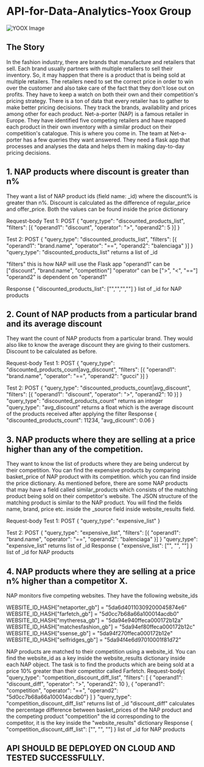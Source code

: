 # API-for-Data-Analytics-Yoox Group
![YOOX Image](https://images.businessoffashion.com/site/uploads/2015/09/yoox2.jpg?auto=format%2Ccompress&crop=top&fit=crop&h=576&w=1023)

## The Story
In the fashion industry, there are brands that manufacture and retailers that sell. Each brand usually partners with multiple retailers to sell their inventory. So, it may happen that there is a product that is being sold at multiple retailers. 
The retailers need to set the correct price in order to win over the customer and also take care of the fact that they don't lose out on profits. They have to keep a watch on both their own and their competition's pricing strategy. There is a ton of data that every retailer has to gather to make better pricing decisions. They track the brands, availability and prices among other  for each product.
Net-a-porter (NAP) is a famous retailer in Europe. They have identified five competing retailers and have mapped each product in their own inventory with a similar product on their competition's catalogue. This is where you come in. The team at Net-a-porter has a few queries they want answered. They need a flask app that processes and analyses the data and helps them in making day-to-day pricing decisions.

## 1. NAP products where discount is greater than n%
They want a list of NAP product ids (field name: _id) where the discount% is greater than n%. Discount is calculated as the difference of regular_price and offer_price. Both the values can be found inside the price dictionary

Request-body 
Test 1: POST { "query_type": "discounted_products_list", "filters": [{ "operand1": "discount", "operator": ">", "operand2": 5 }] }

Test 2: POST { "query_type": "discounted_products_list", "filters": [{ "operand1": "brand.name", "operator": "==", "operand2": "balenciaga" }] }
"query_type": "discounted_products_list" returns a list of _id

"filters" this is how NAP will use the Flask app
"operand1" can be ["discount", "brand.name", "competition"]
"operator" can be [">", "<", "=="]
"operand2" is dependent on "operand1"

Response
{ "discounted_products_list": ["","","",""] } list of _id for NAP products



## 2. Count of NAP products from a particular brand and its average discount
They want the count of NAP products from a particular brand. They would also like to know the average discount they are giving to their customers. Discount to be calculated as before.

Request-body 
Test 1: POST { "query_type": "discounted_products_count|avg_discount", "filters": [{ "operand1": "brand.name", "operator": "==", "operand2": "gucci" }] }

Test 2: POST { "query_type": "discounted_products_count|avg_discount", "filters": [{ "operand1": "discount", "operator": ">", "operand2": 10 }] }
"query_type": "discounted_products_count" returns an integer
"query_type": "avg_discount" returns a float which is the average discount of the products received after applying the filter
Response
{ "discounted_products_count": 11234, "avg_dicount": 0.06 }

## 3. NAP products where they are selling at a price higher than any of the competition.

They want to know the list of products where they are being undercut by their competition. You can find the expensive products by comparing basket_price of NAP product with its competition. which you can find inside the price dictionary. As mentioned before, there are some NAP products that may have a field called similar_products which consists of the matching product being sold on their competitor's website. The JSON structure of the matching product is similar to the NAP product. You will find the fields name, brand, price etc. inside the _source field inside website_results field. 

Request-body 
Test 1: POST { "query_type": "expensive_list" }

Test 2: POST { "query_type": "expensive_list", 
"filters": [{ "operand1": "brand.name", "operator": "==", "operand2": "balenciaga" }] }
"query_type": "expensive_list" returns list of _id
Response
{ "expensive_list": ["", "", ""] } list of _id for NAP products


## 4. NAP products where they are selling at a price n% higher than a competitor X.

NAP monitors five competing websites. They have the following website_ids

WEBSITE_ID_HASH["netaporter_gb"] = "5da6d40110309200045874e6"  
WEBSITE_ID_HASH["farfetch_gb"] = "5d0cc7b68a66a100014acdb0"  
WEBSITE_ID_HASH["mytheresa_gb"] = "5da94e940ffeca000172b12a"  
WEBSITE_ID_HASH["matchesfashion_gb"] = "5da94ef80ffeca000172b12c"  
WEBSITE_ID_HASH["ssense_gb"] = "5da94f270ffeca000172b12e"  
WEBSITE_ID_HASH["selfridges_gb"] = "5da94f4e6d97010001f81d72"  

NAP products are matched to their competition using a website_id. You can find the website_id as a key inside the website_results dictionary inside each NAP object. The task is to find the products which are being sold at a price 10% greater than their competitor called Farfetch.
Request-body{ "query_type": "competition_discount_diff_list", 
  "filters": [
    { "operand1": "discount_diff", "operator": ">", "operand2": 10 },
    { "operand1": "competition", "operator": "==", "operand2": "5d0cc7b68a66a100014acdb0"}
      ] } 
"query_type": "competition_discount_diff_list" returns list of _id
"discount_diff" calculates the percentage difference between basket_prices of the NAP product and the competing product
"competition" the id corresponding to the competitor, it is the key inside the "website_results" dictionary
Response
{ "competition_discount_diff_list": ["", "", ""] } list of _id for NAP products


## API SHOULD BE DEPLOYED ON CLOUD AND TESTED SUCCESSFULLY.
